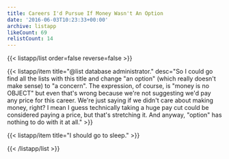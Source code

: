 ```yaml
---
title: Careers I'd Pursue If Money Wasn't An Option
date: '2016-06-03T10:23:33+00:00'
archive: listapp
likeCount: 69
relistCount: 14
---
```



{{< listapp/list order=false reverse=false >}}

   {{< listapp/item title="@list database administrator."
      desc="So I could go find all the lists with this title and change \"an option\" (which really doesn't make sense) to \"a concern\". The expression, of course, is \"money is no OBJECT\" but even that's wrong because we're not suggesting we'd pay any price for this career. We're just saying if we didn't care about making money, right? I mean I guess technically taking a huge pay cut could be considered paying a price, but that's stretching it. And anyway, \"option\" has nothing to do with it at all." >}}

   {{< listapp/item title="I should go to sleep." >}}

{{< /listapp/list >}}
